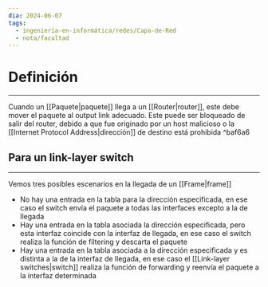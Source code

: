 ```yaml
---
dia: 2024-06-07
tags:
  - ingeniería-en-informática/redes/Capa-de-Red
  - nota/facultad
---
```

# Definición
---
Cuando un [[Paquete|paquete]] llega a un [[Router|router]], este debe mover el paquete al output link adecuado. Este puede ser bloqueado de salir del router, debido a que fue originado por un host malicioso o la [[Internet Protocol Address|dirección]] de destino está prohibida   ^baf6a6

## Para un link-layer switch
---
Vemos tres posibles escenarios en la llegada de un [[Frame|frame]]

* No hay una entrada en la tabla para la dirección especificada, en ese caso el switch envía el paquete a todas las interfaces excepto a la de llegada
* Hay una entrada en la tabla asociada la dirección especificada, pero esta interfaz coincide con la interfaz de llegada, en ese caso el switch realiza la función de filtering y descarta el paquete
* Hay una entrada en la tabla asociada a la dirección especificada y es distinta a la de la interfaz de llegada, en ese caso el [[Link-layer switches|switch]] realiza la función de forwarding y reenvía el paquete a la interfaz determinada